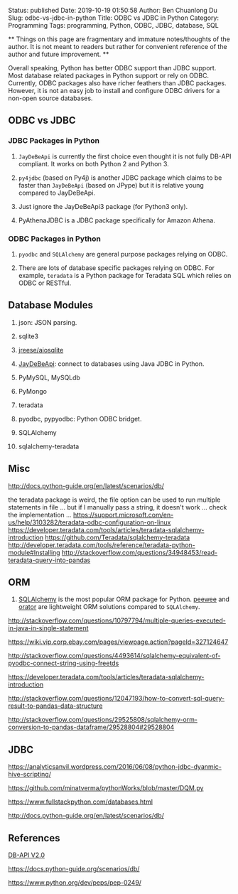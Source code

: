 Status: published
Date: 2019-10-19 01:50:58
Author: Ben Chuanlong Du
Slug: odbc-vs-jdbc-in-python
Title: ODBC vs JDBC in Python
Category: Programming
Tags: programming, Python, ODBC, JDBC, database, SQL

**
Things on this page are
fragmentary and immature notes/thoughts of the author.
It is not meant to readers
but rather for convenient reference of the author and future improvement.
**

Overall speaking,
Python has better ODBC support than JDBC support.
Most database related packages in Python support or rely on ODBC.
Currently, ODBC packages also have richer feathers than JDBC packages.
However,
it is not an easy job to install and configure ODBC drivers for a non-open source databases.

## ODBC vs JDBC

### JDBC Packages in Python

1. `JayDeBeApi` is currently the first choice even thought it is not fully DB-API compliant.
It works on both Python 2 and Python 3.

2. `py4jdbc` (based on Py4j) is another JDBC package which claims to be faster than `JayDeBeApi` (based on JPype)
but it is relative young compared to JayDeBeApi.

3. Just ignore the JayDeBeApi3 package (for Python3 only).

4. PyAthenaJDBC is a JDBC package specifically for Amazon Athena.

### ODBC Packages in Python

1. `pyodbc` and `SQLAlchemy` are general purpose packages relying on ODBC.

2. There are lots of database specific packages relying on ODBC.
For example,
`teradata` is a Python package for Teradata SQL which relies on ODBC or RESTful.

## Database Modules


1. json: JSON parsing.

2. sqlite3

3. [jreese/aiosqlite](https://github.com/jreese/aiosqlite)

3. [JayDeBeApi](https://github.com/baztian/jaydebeapi): connect to databases using Java JDBC in Python.

4. PyMySQL, MySQLdb

5. PyMongo

6. teradata

7. pyodbc, pypyodbc: Python ODBC bridget.

8. SQLAlchemy

9. sqlalchemy-teradata


## Misc


http://docs.python-guide.org/en/latest/scenarios/db/


the teradata package is weird, the file option can be used to run multiple statements in file ...
but if I manually pass a string, it doesn't work ... check the implementation ...
https://support.microsoft.com/en-us/help/3103282/teradata-odbc-configuration-on-linux
https://developer.teradata.com/tools/articles/teradata-sqlalchemy-introduction
https://github.com/Teradata/sqlalchemy-teradata
http://developer.teradata.com/tools/reference/teradata-python-module#Installing
http://stackoverflow.com/questions/34948453/read-teradata-query-into-pandas


## ORM

1. [SQLAlchemy](https://www.sqlalchemy.org/)
    is the most popular ORM package for Python.
    [peewee](https://github.com/coleifer/peewee)
    and
    [orator](https://github.com/sdispater/orator)
    are lightweight ORM solutions compared to `SQLAlchemy`.


http://stackoverflow.com/questions/10797794/multiple-queries-executed-in-java-in-single-statement

https://wiki.vip.corp.ebay.com/pages/viewpage.action?pageId=327124647



http://stackoverflow.com/questions/4493614/sqlalchemy-equivalent-of-pyodbc-connect-string-using-freetds

https://developer.teradata.com/tools/articles/teradata-sqlalchemy-introduction

http://stackoverflow.com/questions/12047193/how-to-convert-sql-query-result-to-pandas-data-structure

http://stackoverflow.com/questions/29525808/sqlalchemy-orm-conversion-to-pandas-dataframe/29528804#29528804


## JDBC

https://analyticsanvil.wordpress.com/2016/06/08/python-jdbc-dyanmic-hive-scripting/

https://github.com/minatverma/pythonWorks/blob/master/DQM.py

https://www.fullstackpython.com/databases.html

http://docs.python-guide.org/en/latest/scenarios/db/

## References

[DB-API V2.0](https://www.python.org/dev/peps/pep-0249/)

https://docs.python-guide.org/scenarios/db/

https://www.python.org/dev/peps/pep-0249/
